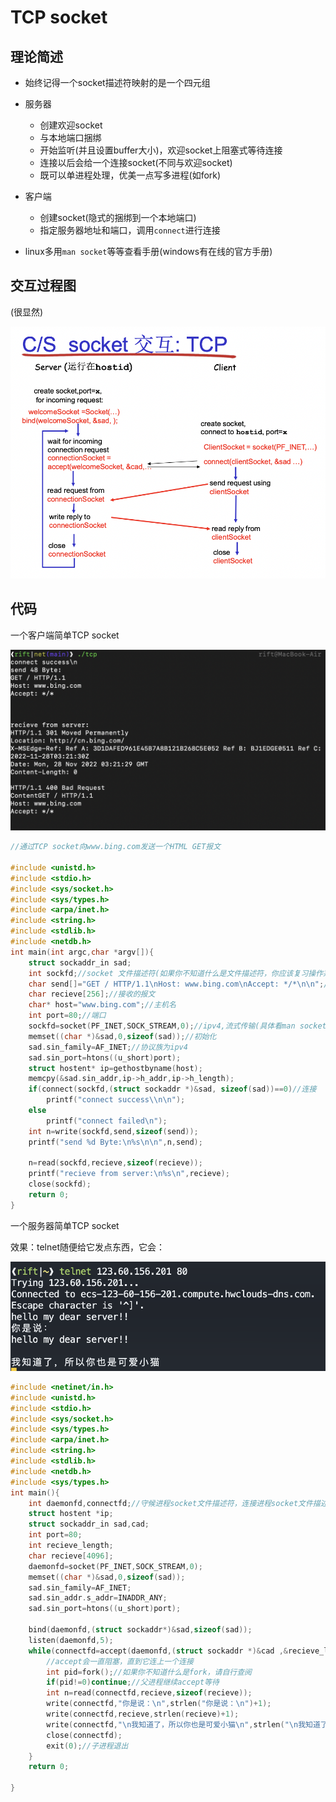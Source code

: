 # TCP socket

## 理论简述

- 始终记得一个socket描述符映射的是一个四元组
- 服务器
  - 创建欢迎socket
  - 与本地端口捆绑
  - 开始监听(并且设置buffer大小)，欢迎socket上阻塞式等待连接
  - 连接以后会给一个连接socket(不同与欢迎socket)
  - 既可以单进程处理，优美一点写多进程(如fork)
- 客户端
  - 创建socket(隐式的捆绑到一个本地端口)
  - 指定服务器地址和端口，调用`connect`进行连接

- linux多用`man socket`等等查看手册(windows有在线的官方手册)

## 交互过程图

(很显然)

![](../image/tcp-mutual.png)

## 代码



一个客户端简单TCP socket

![](../image/tcp-client.png)

```c
//通过TCP socket向www.bing.com发送一个HTML GET报文

#include <unistd.h>
#include <stdio.h>
#include <sys/socket.h>
#include <sys/types.h>
#include <arpa/inet.h>
#include <string.h>
#include <stdlib.h>
#include <netdb.h>
int main(int argc,char *argv[]){
	struct sockaddr_in sad;
	int sockfd;//socket 文件描述符(如果你不知道什么是文件描述符，你应该复习操作系统)
	char send[]="GET / HTTP/1.1\nHost: www.bing.com\nAccept: */*\n\n";//要发送的报文
	char recieve[256];//接收的报文
	char* host="www.bing.com";//主机名
	int	port=80;//端口
	sockfd=socket(PF_INET,SOCK_STREAM,0);//ipv4,流式传输(具体看man socket)
	memset((char *)&sad,0,sizeof(sad));//初始化
	sad.sin_family=AF_INET;//协议族为ipv4
	sad.sin_port=htons((u_short)port);
	struct hostent* ip=gethostbyname(host);	
	memcpy(&sad.sin_addr,ip->h_addr,ip->h_length);
	if(connect(sockfd,(struct sockaddr *)&sad, sizeof(sad))==0)//连接
		printf("connect success\\n\n");
	else
		printf("connect failed\n");
	int n=write(sockfd,send,sizeof(send));
	printf("send %d Byte:\n%s\n\n",n,send);
	
	n=read(sockfd,recieve,sizeof(recieve));
	printf("recieve from server:\n%s\n",recieve);
	close(sockfd);
	return 0;
}
```



一个服务器简单TCP socket



效果：telnet随便给它发点东西，它会：

![](../image/tcp-server.png)

```c
#include <netinet/in.h>
#include <unistd.h>
#include <stdio.h>
#include <sys/socket.h>
#include <sys/types.h>
#include <arpa/inet.h>
#include <string.h>
#include <stdlib.h>
#include <netdb.h>
#include <sys/types.h>
int main(){
	int daemonfd,connectfd;//守候进程socket文件描述符，连接进程socket文件描述符
	struct hostent *ip;
	struct sockaddr_in sad,cad;
	int port=80;
	int recieve_length;
	char recieve[4096];
	daemonfd=socket(PF_INET,SOCK_STREAM,0);
	memset((char *)&sad,0,sizeof(sad));
	sad.sin_family=AF_INET;
	sad.sin_addr.s_addr=INADDR_ANY;
	sad.sin_port=htons((u_short)port);

	bind(daemonfd,(struct sockaddr*)&sad,sizeof(sad));
	listen(daemonfd,5);
	while(connectfd=accept(daemonfd,(struct sockaddr *)&cad ,&recieve_length)){
		//accept会一直阻塞，直到它连上一个连接
		int pid=fork();//如果你不知道什么是fork，请自行查阅
		if(pid!=0)continue;//父进程继续accept等待
		int n=read(connectfd,recieve,sizeof(recieve));
		write(connectfd,"你是说：\n",strlen("你是说：\n")+1);
		write(connectfd,recieve,strlen(recieve)+1);
		write(connectfd,"\n我知道了，所以你也是可爱小猫\n",strlen("\n我知道了，所以你也是可爱小猫\n")+1);
		close(connectfd);
		exit(0);//子进程退出
	}
	return 0;

}
```


